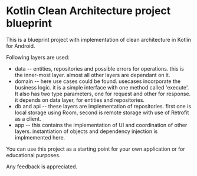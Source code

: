 # Kotlin Clean Architecture project blueprint

This is a blueprint project with implementation of clean architecture in Kotlin for Android.

Following layers are used:

 * data -- entities, repositories and possible errors for operations. this is the inner-most layer. almost all other layers are dependant on it.
 * domain -- here use cases could be found. usecases incorporate the business logic. it is a simple interface with one method called 'execute'. It also has two type parameters, one for request and other for response. it depends on data layer, for entities and repositories.
 * db and api -- these layers are implementation of repositories. first one is local storage using Room, second is remote storage with use of Retrofit as a client.
 * app -- this contains the implementation of UI and coordination of other layers. instantiation of objects and dependency injection is implmemented here.
 
You can use this project as a starting point for your own application or for educational purposes.

Any feedback is appreciated.
